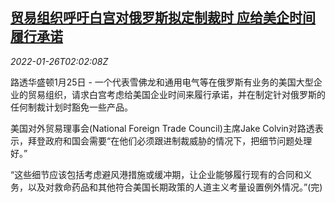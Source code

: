 <!--1643164263000-->
[贸易组织呼吁白宫对俄罗斯拟定制裁时 应给美企时间履行承诺](https://cn.reuters.com/article/us-business-russia-sanction-0126-idCNKBS2K0058)
------

<div><i>2022-01-26T02:02:08Z</i></div><p>路透华盛顿1月25日 - 一个代表雪佛龙和通用电气等在俄罗斯有业务的美国大型企业的贸易组织，请求白宫考虑给美国企业时间来履行承诺，并在制定针对俄罗斯的任何制裁计划时豁免一些产品。</p><p>美国对外贸易理事会(National Foreign Trade Council)主席Jake Colvin对路透表示，拜登政府和国会需要“在他们必须跟进制裁威胁的情况下，把细节问题处理好。”</p><p>“这些细节应该包括考虑避风港措施或缓冲期，让企业能够履行现有的合同和义务，以及对救命药品和其他符合美国长期政策的人道主义考量设置例外情况。”(完)</p>
